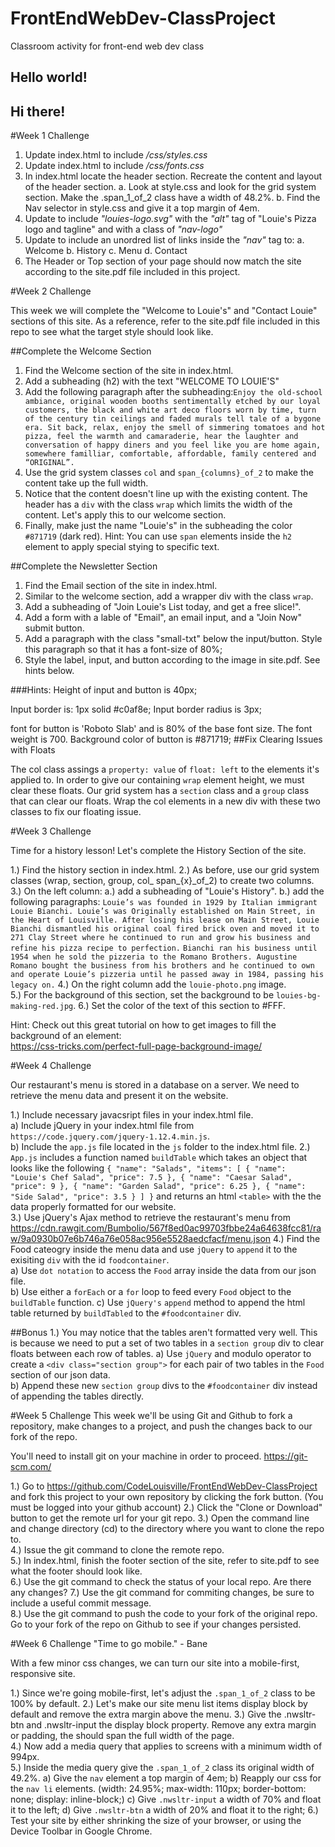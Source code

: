 # FrontEndWebDev-ClassProject
Classroom activity for front-end web dev class

## Hello world!

## Hi there!

#Week 1 Challenge

1. Update index.html to include _/css/styles.css_
2. Update index.html to include _/css/fonts.css_
3. In index.html locate the header section.  Recreate the content and layout of the header section.
    a. Look at style.css and look for the grid system section.  Make the .span_1_of_2 class have a width of 48.2%.
    b. Find the Nav selector in style.css and give it a top margin of 4em.
4. Update to include _"louies-logo.svg"_ with the _"alt"_ tag of "Louie's Pizza logo and tagline" and with a class of _"nav-logo"_
5. Update to include an unordred list of links inside the _"nav"_ tag to: 
    a. Welcome
    b. History
    c. Menu
    d. Contact
5. The Header or Top section of your page should now match the site according to the site.pdf file included in this project.

#Week 2 Challenge

This week we will complete the "Welcome to Louie's" and "Contact Louie" sections of this site.  As a reference,
refer to the site.pdf file included in this repo to see what the target style should look like.  

##Complete the Welcome Section

1. Find the Welcome section of the site in index.html.
2. Add a subheading (h2) with the text "WELCOME TO LOUIE'S"
3. Add the following paragraph after the subheading:```
    Enjoy the old-school ambiance, original wooden booths sentimentally etched by our loyal customers, the black and white art deco floors worn by time, turn of the century tin ceilings and faded murals tell tale of a bygone era. Sit back, relax, enjoy the smell of simmering tomatoes and hot pizza, feel the warmth and camaraderie, hear the laughter and conversation of happy diners and you feel like you are home again, somewhere familliar, comfortable, affordable, family centered and “ORIGINAL”. ```
4. Use the grid system classes `col` and `span_{columns}_of_2` to make the content take up the full width.  
5. Notice that the content doesn't line up with the existing content.  The header has a `div` with the class `wrap` which limits the width of the content.  Let's apply this to our welcome section.
6. Finally, make just the name "Louie's" in the subheading the color `#871719` (dark red).  Hint:  You can use `span` elements inside the `h2` element to apply special stying to specific text.

##Complete the Newsletter Section

1. Find the Email section of the site in index.html.
2. Similar to the welcome section, add a wrapper div with the class `wrap`.
3. Add a subheading of "Join Louie's List today, and get a free slice!".
4. Add a form with a lable of "Email", an email input, and a "Join Now" submit button.
5. Add a paragraph with the class "small-txt" below the input/button.  Style this paragraph so that it has a font-size of 80%;
6. Style the label, input, and button according to the image in site.pdf.  See hints below.

###Hints:
Height of input and button is 40px;

Input border is: 1px solid #c0af8e;
Input border radius is 3px;

font for button is 'Roboto Slab' and is 80% of the base font size.  The font weight is 700.
Background color of button is #871719;
##Fix Clearing Issues with Floats

The col class assings a `property: value` of `float: left` to the elements it's applied to.
In order to give our containing `wrap` element height, we must clear these floats.
Our grid system has a `section` class and a `group` class that can clear our floats.
Wrap the col elements in a new div with these two classes to fix our floating issue.  

#Week 3 Challenge

Time for a history lesson!  Let's complete the History Section of the site.

1.) Find the history section in index.html.
2.) As before, use our grid system classes (wrap, section, group, col_ span_{x}_of_2) to create two columns.  
3.) On the left column: 
    a.) add a subheading of "Louie's History".
    b.) add the following paragraphs:
    ```Louie’s was founded in 1929 by Italian immigrant Louie Bianchi. Louie’s was Originally established on Main Street, in the Heart of Louisville. After losing his lease on Main Street, Louie Bianchi dismantled his original coal fired brick oven and moved it to 271 Clay Street where he continued to run and grow his business and refine his pizza recipe to perfection.```
    ```Bianchi ran his business until 1954 when he sold the pizzeria to the Romano Brothers. Augustine Romano bought the business from his brothers and he continued to own and operate Louie’s pizzeria until he passed away in 1984, passing his legacy on.```
4.) On the right column add the `louie-photo.png` image.  
5.) For the background of this section, set the background to be `louies-bg-making-red.jpg`.
6.) Set the color of the text of this section to #FFF.

Hint: Check out this great tutorial on how to get images to fill the background of an element:  
https://css-tricks.com/perfect-full-page-background-image/

#Week 4 Challenge

Our restaurant's menu is stored in a database on a server.  We need to retrieve the menu data and present it on the website.  

1.) Include necessary javacsript files in your index.html file.  
    a) Include jQuery in your index.html file from `https://code.jquery.com/jquery-1.12.4.min.js`.  
    b) Include the `app.js` file located in the `js` folder to the index.html file.
2.) `App.js` includes a function named `buildTable` which takes an object that looks like the following
    ```{
      "name": "Salads",
      "items": [
        {
          "name": "Louie's Chef Salad",
          "price": 7.5
        },
        {
          "name": "Caesar Salad",
          "price": 9
        },
        {
          "name": "Garden Salad",
          "price": 6.25
        },
        {
          "name": "Side Salad",
          "price": 3.5
        }
      ]
    }```
    and returns an html `<table>` with the the data properly formatted for our website.  
3.) Use jQuery's Ajax method to retrieve the restaurant's menu from https://cdn.rawgit.com/Bumbolio/567f8ed0ac99703fbbe24a64638fcc81/raw/9a0930b07e6b746a76e058ac956e5528aedcfacf/menu.json
4.) Find the Food cateogry inside the menu data and use `jQuery` to `append` it to the exisiting `div` with the id `foodcontainer`.  
    a) Use `dot notation` to access the `Food` array inside the data from our json file.  
    b) Use either a `forEach` or a `for` loop to feed every `Food` object to the `buildTable` function.
    c) Use `jQuery's` `append` method to append the html table returned by `buildTabled` to the `#foodcontainer` div.

##Bonus
1.) You may notice that the tables aren't formatted very well.  This is because we need to put a set of two tables in a `section group` div to clear floats between each row of tables.
    a) Use `jQuery` and modulo operator to create a `<div class="section group">` for each pair of two tables in the `Food` section of our json data.  
    b) Append these new `section group` divs to the `#foodcontainer` div instead of appending the tables directly.  

#Week 5 Challenge
This week we'll be using Git and Github to fork a repository, make changes to a project, and push the changes back to our fork of the repo.

You'll need to install git on your machine in order to proceed.  https://git-scm.com/

1.) Go to https://github.com/CodeLouisville/FrontEndWebDev-ClassProject and fork this project to your own repository by clicking the fork button.  (You must be logged into your github account)
2.) Click the "Clone or Download" button to get the remote url for your git repo.
3.) Open the command line and change directory (cd) to the directory where you want to clone the repo to.  
4.) Issue the git command to clone the remote repo.  
5.) In index.html, finish the footer section of the site, refer to site.pdf to see what the footer should look like.  
6.) Use the git command to check the status of your local repo.  Are there any changes?
7.) Use the git command for commiting changes, be sure to include a useful commit message.  
8.) Use the git command to push the code to your fork of the original repo.  Go to your fork of the repo on Github to see if your changes persisted.  

#Week 6 Challenge
"Time to go mobile." - Bane

With a few minor css changes, we can turn our site into a mobile-first, responsive site.  

1.) Since we're going mobile-first, let's adjust the `.span_1_of_2` class to be 100% by default.
2.) Let's make our site menu list items display block by default and remove the extra margin above the menu.
3.) Give the .nwsltr-btn and .nwsltr-input the display block property.  Remove any extra margin or padding, the should span the full width of the page.  
4.) Now add a media query that applies to screens with a minimum width of 994px.  
5.) Inside the media query give the `.span_1_of_2` class its original width of 49.2%.
    a) Give the `nav` element a top margin of 4em;
    b) Reapply our css for the `nav li` elements. (width: 24.95%; max-width: 110px; border-bottom: none; display: inline-block;)
    c) Give `.nwsltr-input` a width of 70% and float it to the left;
    d) Give `.nwsltr-btn` a width of 20% and float it to the right;
6.) Test your site by either shrinking the size of your browser, or using the Device Toolbar in Google Chrome.
